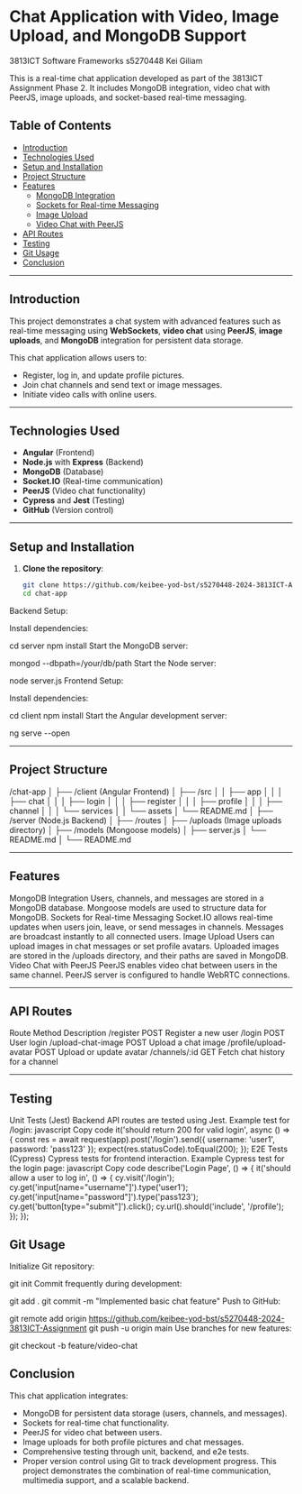 # Chat Application with Video, Image Upload, and MongoDB Support
3813ICT Software Frameworks	s5270448 Kei Giliam

This is a real-time chat application developed as part of the 3813ICT Assignment Phase 2. It includes MongoDB integration, video chat with PeerJS, image uploads, and socket-based real-time messaging.

## Table of Contents

- [Introduction](#introduction)
- [Technologies Used](#technologies-used)
- [Setup and Installation](#setup-and-installation)
- [Project Structure](#project-structure)
- [Features](#features)
  - [MongoDB Integration](#mongodb-integration)
  - [Sockets for Real-time Messaging](#sockets-for-real-time-messaging)
  - [Image Upload](#image-upload)
  - [Video Chat with PeerJS](#video-chat-with-peerjs)
- [API Routes](#api-routes)
- [Testing](#testing)
- [Git Usage](#git-usage)
- [Conclusion](#conclusion)

---

## Introduction

This project demonstrates a chat system with advanced features such as real-time messaging using **WebSockets**, **video chat** using **PeerJS**, **image uploads**, and **MongoDB** integration for persistent data storage. 

This chat application allows users to:
- Register, log in, and update profile pictures.
- Join chat channels and send text or image messages.
- Initiate video calls with online users.

---

## Technologies Used

- **Angular** (Frontend)
- **Node.js** with **Express** (Backend)
- **MongoDB** (Database)
- **Socket.IO** (Real-time communication)
- **PeerJS** (Video chat functionality)
- **Cypress** and **Jest** (Testing)
- **GitHub** (Version control)

---

## Setup and Installation

1. **Clone the repository**:
   ```bash
   git clone https://github.com/keibee-yod-bst/s5270448-2024-3813ICT-Assignment
   cd chat-app
Backend Setup:

Install dependencies:

cd server
npm install
Start the MongoDB server:

mongod --dbpath=/your/db/path
Start the Node server:

node server.js
Frontend Setup:

Install dependencies:

cd client
npm install
Start the Angular development server:

ng serve --open

---

## Project Structure

/chat-app
│
├── /client (Angular Frontend)
│   ├── /src
│   │   ├── app
│   │   │   ├── chat
│   │   │   ├── login
│   │   │   ├── register
│   │   │   ├── profile
│   │   │   ├── channel
│   │   │   └── services
│   │   └── assets
│   └── README.md
│
├── /server (Node.js Backend)
│   ├── /routes
│   ├── /uploads (Image uploads directory)
│   ├── /models (Mongoose models)
│   ├── server.js
│   └── README.md
│
└── README.md

---

## Features
MongoDB Integration
Users, channels, and messages are stored in a MongoDB database.
Mongoose models are used to structure data for MongoDB.
Sockets for Real-time Messaging
Socket.IO allows real-time updates when users join, leave, or send messages in channels.
Messages are broadcast instantly to all connected users.
Image Upload
Users can upload images in chat messages or set profile avatars.
Uploaded images are stored in the /uploads directory, and their paths are saved in MongoDB.
Video Chat with PeerJS
PeerJS enables video chat between users in the same channel.
PeerJS server is configured to handle WebRTC connections.

---

## API Routes
Route	Method	Description
/register	POST	Register a new user
/login	POST	User login
/upload-chat-image	POST	Upload a chat image
/profile/upload-avatar	POST	Upload or update avatar
/channels/:id	GET	Fetch chat history for a channel

---

## Testing
Unit Tests (Jest)
Backend API routes are tested using Jest.
Example test for /login:
javascript
Copy code
it('should return 200 for valid login', async () => {
  const res = await request(app).post('/login').send({ username: 'user1', password: 'pass123' });
  expect(res.statusCode).toEqual(200);
});
E2E Tests (Cypress)
Cypress tests for frontend interaction.
Example Cypress test for the login page:
javascript
Copy code
describe('Login Page', () => {
  it('should allow a user to log in', () => {
    cy.visit('/login');
    cy.get('input[name="username"]').type('user1');
    cy.get('input[name="password"]').type('pass123');
    cy.get('button[type="submit"]').click();
    cy.url().should('include', '/profile');
  });
});


## Git Usage
Initialize Git repository:


git init
Commit frequently during development:


git add .
git commit -m "Implemented basic chat feature"
Push to GitHub:


git remote add origin https://github.com/keibee-yod-bst/s5270448-2024-3813ICT-Assignment
git push -u origin main
Use branches for new features:

git checkout -b feature/video-chat

## Conclusion
This chat application integrates:
-	MongoDB for persistent data storage (users, channels, and messages).
-	Sockets for real-time chat functionality.
-	PeerJS for video chat between users.
-	Image uploads for both profile pictures and chat messages.
-	Comprehensive testing through unit, backend, and e2e tests.
-	Proper version control using Git to track development progress.
This project demonstrates the combination of real-time communication, multimedia support, and a scalable backend.
